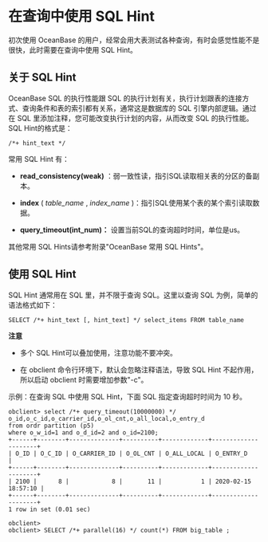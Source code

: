 在查询中使用 SQL Hint 
====================================



初次使用 OceanBase 的用户，经常会用大表测试各种查询，有时会感觉性能不是很快，此时需要在查询中使用 SQL Hint。

关于 SQL Hint 
--------------------

OceanBase SQL 的执行性能跟 SQL 的执行计划有关，执行计划跟表的连接方式、查询条件和表的索引都有关系，通常这是数据库的 SQL 引擎内部逻辑。通过在 SQL 里添加注释，您可能改变执行计划的内容，从而改变 SQL 的执行性能。SQL Hint的格式是：

    /*+ hint_text */



常用 SQL Hint 有：

* **read_consistency(weak)** ：弱一致性读，指引SQL读取相关表的分区的备副本。

* **index** ( *table_name* , *index_name* )：指引SQL使用某个表的某个索引读取数据。

* **query_timeout(int_num)：** 设置当前SQL的查询超时时间，单位是us。




其他常用 SQL Hints请参考附录"OceanBase 常用 SQL Hints"。

使用 SQL Hint 
--------------------

SQL Hint 通常用在 SQL 里，并不限于查询 SQL。这里以查询 SQL 为例，简单的语法格式如下：

    SELECT /*+ hint_text [, hint_text] */ select_items FROM table_name




**注意**



* 多个 SQL Hint可以叠加使用，注意功能不要冲突。

  

* 在 obclient 命令行环境下，默认会忽略注释语法，导致 SQL Hint 不起作用，所以启动 obclient 时需要增加参数"-c"。

  






示例：在查询 SQL 中使用 SQL Hint，下面 SQL 指定查询超时时间为 10 秒。

    obclient> select /*+ query_timeout(10000000) */ o_id,o_c_id,o_carrier_id,o_ol_cnt,o_all_local,o_entry_d 
    from ordr partition (p5) 
    where o_w_id=1 and o_d_id=2 and o_id=2100;
    +------+--------+--------------+----------+-------------+---------------------+
    | O_ID | O_C_ID | O_CARRIER_ID | O_OL_CNT | O_ALL_LOCAL | O_ENTRY_D           |
    +------+--------+--------------+----------+-------------+---------------------+
    | 2100 |      8 |            8 |       11 |           1 | 2020-02-15 18:57:10 |
    +------+--------+--------------+----------+-------------+---------------------+
    1 row in set (0.01 sec)
    
    obclient>
    obclient> SELECT /*+ parallel(16) */ count(*) FROM big_table ;


